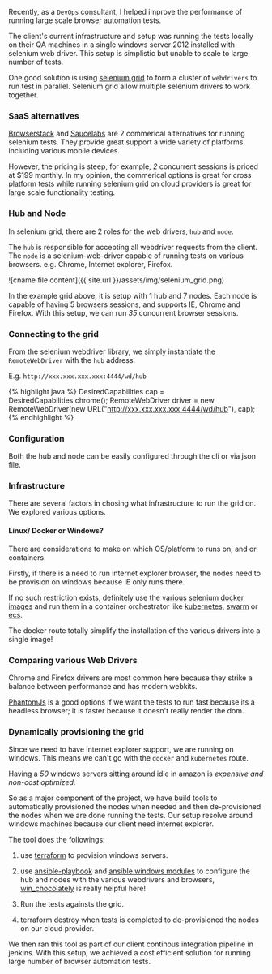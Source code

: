 Recently, as a `DevOps` consultant, I helped improve the performance of running large scale browser automation tests. 

The client's current infrastructure and setup was running the tests locally on their QA machines in a single windows server 2012 installed with selenium web driver. This setup is simplistic but unable to scale to large number of tests.

One good solution is using [selenium grid](https://github.com/SeleniumHQ/selenium/wiki/Grid2) to form a cluster of `webdrivers` to run test in parallel. Selenium grid allow multiple selenium drivers to work together. 

### SaaS alternatives
[Browserstack](https://www.browserstack.com) and [Saucelabs](https://saucelabs.com) are 2 commerical alternatives for running selenium tests. They provide great support a wide variety of platforms including various mobile devices. 

However, the pricing is steep, for example, *2* concurrent sessions is priced at $199 monthly. In my opinion, the commerical options is great for cross platform tests while running selenium grid on cloud providers is great for large scale functionality testing.

### Hub and Node
In selenium grid, there are 2 roles for the web drivers, `hub` and `node`. 

The `hub` is responsible for accepting all webdriver requests from the client. The `node` is a selenium-web-driver capable of running tests on various browsers. e.g. Chrome, Internet explorer, Firefox.

![cname file content]({{ site.url }}/assets/img/selenium_grid.png)

In the example grid above, it is setup with 1 hub and 7 nodes. Each node is capable of having 5 browsers sessions, and supports IE, Chrome and Firefox. With this setup, we can run *35* concurrent browser sessions.

### Connecting to the grid
From the selenium webdriver library, we simply instantiate the `RemoteWebDriver` with the `hub` address. 

E.g. `http://xxx.xxx.xxx.xxx:4444/wd/hub`

{% highlight java %}
DesiredCapabilities cap = DesiredCapabilities.chrome();
RemoteWebDriver driver =  new RemoteWebDriver(new URL("http://xxx.xxx.xxx.xxx:4444/wd/hub"), cap);
{% endhighlight %}

### Configuration
Both the hub and node can be easily configured through the cli or via json file. 

### Infrastructure
There are several factors in chosing what infrastructure to run the grid on. We explored various options.

#### Linux/ Docker or Windows?
There are considerations to make on which OS/platform to runs on, and or containers.

Firstly, if there is a need to run internet explorer browser, the nodes need to be provision on windows because IE only runs there.

If no such restriction exists, definitely use the [various selenium docker images](https://github.com/SeleniumHQ/docker-selenium) and run them in a container orchestrator like [kubernetes](https://kubernetes.io), [swarm](https://docs.docker.com/swarm/overview/) or [ecs](https://aws.amazon.com/ecs).

The docker route totally simplify the installation of the various drivers into a single image!

### Comparing various Web Drivers
Chrome and Firefox drivers are most common here because they strike a balance between performance and has modern webkits. 

[PhantomJs](http://phantomjs.org) is a good options if we want the tests to run fast because its a headless browser; it is faster because it doesn't really render the dom.

### Dynamically provisioning the grid
Since we need to have internet explorer support, we are running on windows. This means we can't go with the `docker` and `kubernetes` route.

Having a *50* windows servers sitting around idle in amazon is *expensive and non-cost optimized*. 

So as a major component of the project, we have build tools to automatically provisioned the nodes when needed and then de-provisioned the nodes when we are done running the tests. Our setup resolve around windows machines because our client need internet explorer. 

The tool does the followings:

1. use [terraform](https://www.terraform.io) to provision windows servers.

2. use [ansible-playbook](http://docs.ansible.com/ansible/latest/playbooks.html) and [ansible windows modules](http://docs.ansible.com/ansible/latest/intro_windows.html) to configure the hub and nodes with the various webdrivers and browsers, [win_chocolately](http://docs.ansible.com/ansible/latest/win_chocolatey_module.html) is really helpful here! 

3. Run the tests againsts the grid. 

4. terraform destroy when tests is completed to de-provisioned the nodes on our cloud provider.

We then ran this tool as part of our client continous integration pipeline in jenkins. With this setup, we achieved a cost efficient solution for running large number of browser automation tests.
